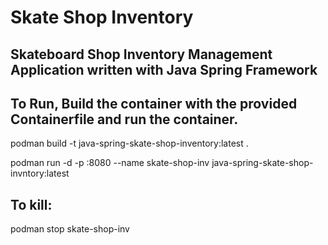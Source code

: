 # Skate Shop Inventory
## Skateboard Shop Inventory Management Application written with Java Spring Framework

## To Run, Build the container with the provided Containerfile and run the container.

podman build -t java-spring-skate-shop-inventory:latest .

podman run -d -p <host-port>:8080 --name skate-shop-inv java-spring-skate-shop-invntory:latest

## To kill:

podman stop skate-shop-inv
